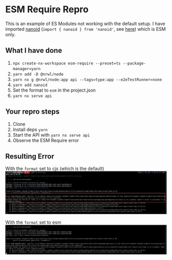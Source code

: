 # ESM Require Repro

This is an example of ES Modules not working with the default setup. I have imported [nanoid](https://github.com/ai/nanoid#readme) (`import { nanoid } from 'nanoid'`, see [here](./packages/api/src/main.ts)) which is ESM only.

## What I have done
1. `npx create-nx-workspace esm-require --preset=ts --package-manager=yarn`
2. `yarn add -D @nrwl/node`
3. `yarn nx g @nrwl/node:app api --tags=type:app --e2eTestRunner=none`
4. `yarn add nanoid`
5. Set the format to `esm` in the project.json
6. `yarn nx serve api`

## Your repro steps

1. Clone
2. Install deps `yarn`
3. Start the API with `yarn nx serve api`
4. Observe the ESM Require error

## Resulting Error

With the `format` set to cjs (which is the default)
<img src="./screen-shot-cjs.png" />

With the `format` set to esm
<img src="./screen-shot-esm.png" />
